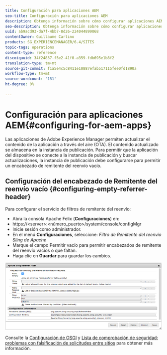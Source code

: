 ```yaml
---
title: Configuración para aplicaciones AEM
seo-title: Configuración para aplicaciones AEM
description: Obtenga información sobre cómo configurar aplicaciones AEM.
seo-description: Obtenga información sobre cómo configurar aplicaciones AEM.
uuid: ab9acd93-da7f-4bb7-8d26-224044899068
contentOwner: Guillaume Carlino
products: SG_EXPERIENCEMANAGER/6.4/SITES
topic-tags: operations
content-type: reference
discoiquuid: 34f24837-f5e2-41f0-a359-fdb695e1b8f2
translation-type: tm+mt
source-git-commit: f1a5e4c5c8411e10887efab517115fee0fd1890a
workflow-type: tm+mt
source-wordcount: '151'
ht-degree: 0%

---
```



# Configuración para aplicaciones AEM{#configuring-for-aem-apps}

Las aplicaciones de Adobe Experience Manager permiten actualizar el contenido de la aplicación a través del aire (OTA). El contenido actualizado se almacena en la instancia de publicación. Para permitir que la aplicación del dispositivo se conecte a la instancia de publicación y buscar actualizaciones, la instancia de publicación debe configurarse para permitir un encabezado de remitente del reenvío vacío.

## Configuración del encabezado de Remitente del reenvío vacío {#configuring-empty-referrer-header}

Para configurar el servicio de filtros de remitente del reenvío:

* Abra la consola Apache Felix (**Configuraciones**) en:
* https://&lt;server>:&lt;número_puerto>/system/console/configMgr
* Inicie sesión como administrador.
* En el menú **Configuraciones**, seleccione: *Filtro de Remitente del reenvío Sling de Apache*
* Marque el campo Permitir vacío para permitir encabezados de remitente del reenvío vacíos o que faltan.
* Haga clic en **Guardar** para guardar los cambios.

![chlimage_1-58](assets/chlimage_1-58.png)

Consulte la [Configuración de OSGI](/help/sites-deploying/osgi-configuration-settings.md) y [Lista de comprobación de seguridad: problemas con falsificación de solicitudes entre sitios](/help/sites-administering/security-checklist.md#protect-against-cross-site-request-forgery) para obtener más información.

